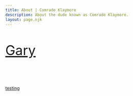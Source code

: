 ```yaml
---
title: About | Comrade Klaymore
description: About the dude known as Comrade Klaymore.
layout: page.njk
---
```

<br />
<br />

<a href="/Gary/01/01" style="font-size: 300%;">
    Gary
</a>
<br /><br />
<br /><br />
<br /><br />
<a href="/comic/01/01">
    testing
</a>
